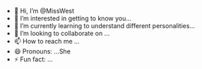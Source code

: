 - 👋 Hi, I’m @MissWest
- 👀 I’m interested in getting to know you...
- 🌱 I’m currently learning to understand different personalities...
- 💞️ I’m looking to collaborate on ...
- 📫 How to reach me ...
- 😄 Pronouns: ...She
- ⚡ Fun fact: ...

<!---
MissWest/MissWest is a ✨ special ✨ repository because its `README.md` (this file) appears on your GitHub profile.
You can click the Preview link to take a look at your changes.
--->
